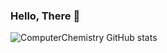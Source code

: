 ### Hello, There 🐧

![ComputerChemistry GitHub stats](https://github-readme-stats.vercel.app/api?username=ComputerChemistry&show_icons=true&theme=gruvbox)
